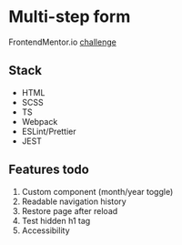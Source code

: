 # Multi-step form

FrontendMentor.io [challenge](https://www.frontendmentor.io/challenges/multistep-form-YVAnSdqQBJ)

## Stack

- HTML
- SCSS
- TS
- Webpack
- ESLint/Prettier
- JEST

## Features todo

1. Custom component (month/year toggle)
2. Readable navigation history
3. Restore page after reload
4. Test hidden h1 tag
5. Accessibility
